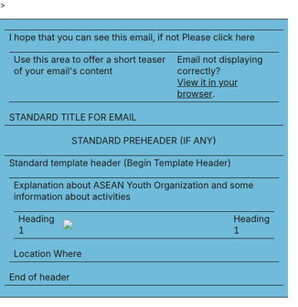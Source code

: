 <body style="margin: 0; padding: 0;">
 <table align="center" border="0" cellpadding="0" cellspacing="0" height="100%" width="100%" id="backgroundTable">>
   <tr>
    <td align="center" valign="top" bgcolor="#70bbd9">
     <table border="0" cellpadding="10" cellspacing="0" width="600" id="templatePreheader">
       <tr>
         <td valign="top" class="preheaderContent">
          <table border="0" cellpadding="10" cellspacing="0" width="100%">
           <tr>
            <td valign="top">
             <div mc:edit="std_preheader_content">
              Use this area to offer a short teaser of your email's content
             </div>
            </td>
            I hope that you can see this email, if not
              <td valign="top" width="170">
             <div mc:edit="std_preheader_links">
              Email not displaying correctly? <br /><a href="www.aseanyouth.net" target="_blank">View it in your browser</a>.
              </div>
            </td>
           Please click here
           </tr>
          </table>
          STANDARD TITLE FOR EMAIL
        </td>
      </tr>
     </table>
     STANDARD PREHEADER (IF ANY)
     <table border="0" cellpading="0" cellspacing="0" width="600" id="templateContainer">
      <tr>
       <td aligh="center" valign="top">
        Standard template header (Begin Template Header)
        <table border="0"cellpadding="0" cellspacing="0" width="600" id="templateHeader">
         <tr>
          <td class="headercontent">
           Explanation about ASEAN Youth Organization and some information about activities
           <table border="0" cellpadding="10"cellspacing="0" width="100%">
            <tr>
             <td class="Left Header content">
              <div mc:edit="header_content_left">
               Heading 1
              </div>
             </td>
             <td valign=middle" width="600">
                <img src="https://aseanyouthnet.files.wordpress.com/2017/05/vietnambannerlandingpage900x200-copy1.jpg" style="max-width:180px;" id=HeaderImage campaign-icon" mc:label="header_image" mc:edit="header_image" mc:allowtext/>
            </td>
            <td class="rightHeaderContent">
             <div mc:edit="header_content_right">
               Heading 1
             </div>
            </td>
           </tr>
          </table>
        Location Where
       </td>
      </tr>
     </table>
     End of header
    </td>
 </tr> 
        
        
        
        
        
        
        
        
        
             
           
